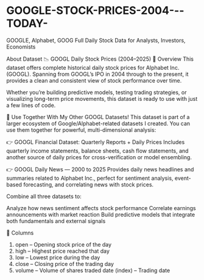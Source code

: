 # GOOGLE-STOCK-PRICES-2004---TODAY-
GOOGLE, Alphabet, GOOG Full Daily Stock Data for Analysts, Investors, Economists

About Dataset
📉 GOOGL Daily Stock Prices (2004–2025)
📌 Overview
This dataset offers complete historical daily stock prices for Alphabet Inc. (GOOGL). Spanning from GOOGL’s IPO in 2004 through to the present, it provides a clean and consistent view of stock performance over time.

Whether you’re building predictive models, testing trading strategies, or visualizing long-term price movements, this dataset is ready to use with just a few lines of code.

🔗 Use Together With My Other GOOGL Datasets!
This dataset is part of a larger ecosystem of Google/Alphabet-related datasets I created. You can use them together for powerful, multi-dimensional analysis:

👉 GOOGL Financial Dataset: Quarterly Reports + Daily Prices
Includes quarterly income statements, balance sheets, cash flow statements, and another source of daily prices for cross-verification or model ensembling.

👉 GOOGL Daily News — 2000 to 2025
Provides daily news headlines and summaries related to Alphabet Inc., perfect for sentiment analysis, event-based forecasting, and correlating news with stock prices.

Combine all three datasets to:

Analyze how news sentiment affects stock performance
Correlate earnings announcements with market reaction
Build predictive models that integrate both fundamentals and external signals

📁 Columns
1. open – Opening stock price of the day
2. high – Highest price reached that day
3. low – Lowest price during the day
4. close – Closing price of the trading day
5. volume – Volume of shares traded
date (index) – Trading date

